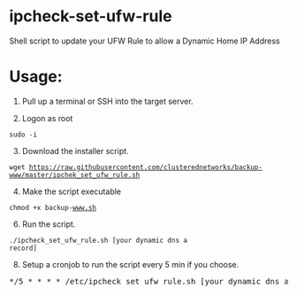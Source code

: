 # ipcheck-set-ufw-rule
Shell script to update your UFW Rule to allow a Dynamic Home IP Address

# Usage:

1. Pull up a terminal or SSH into the target server.

2. Logon as root

<code>sudo -i</code>

3. Download the installer script.

<code>wget https://raw.githubusercontent.com/clusterednetworks/backup-www/master/ipchek_set_ufw_rule.sh</code>

4. Make the script executable

<code>chmod +x backup-www.sh</code>

6. Run the script.

<code>./ipcheck_set_ufw_rule.sh [your dynamic dns a record]</code>

8. Setup a cronjob to run the script every 5 min if you choose.
<pre>
*/5 * * * * /etc/ipcheck_set_ufw_rule.sh [your dynamic dns a record] >/dev/null 2>&1
</pre>

